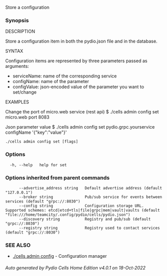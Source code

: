 Store a configuration

### Synopsis


DESCRIPTION

  Store a configuration item in both the pydio.json file and in the database.

SYNTAX

  Configuration items are represented by three parameters passed as arguments:
  - serviceName: name of the corresponding service
  - configName: name of the parameter
  - configValue: json-encoded value of the parameter you want to set/change

EXAMPLES

  Change the port of micro.web service (rest api)
  $ ./cells admin config set micro.web port 8083

  Json parameter value
  $ ./cells admin config set pydio.grpc.yourservice configName '{"key":"value"}'



```
./cells admin config set [flags]
```

### Options

```
  -h, --help   help for set
```

### Options inherited from parent commands

```
      --advertise_address string   Default advertise address (default "127.0.0.1")
      --broker string              Pub/sub service for events between services (default "grpc://:8030")
      --config string              Configuration storage URL. Supported schemes: etcd|etcd+tls|file|grpc|mem|vault|vaults (default "file:///home/teamcity/.config/pydio/cells/pydio.json")
      --discovery string           Registry and pub/sub (default "grpc://:8030")
      --registry string            Registry used to contact services (default "grpc://:8030")
```

### SEE ALSO

* [./cells admin config](./cells-admin-config)	 - Configuration manager

###### Auto generated by Pydio Cells Home Edition v4.0.1 on 18-Oct-2022
